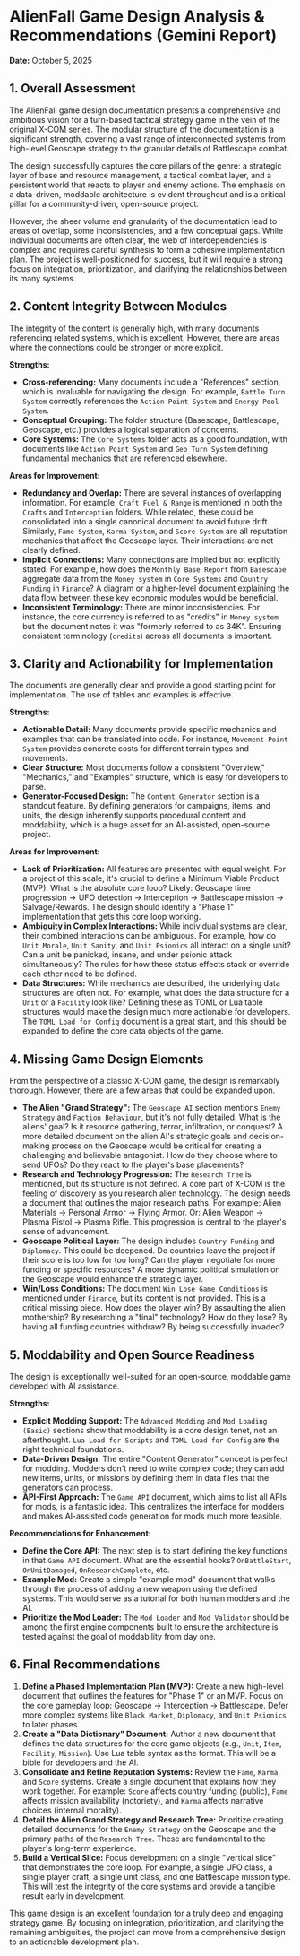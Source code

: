 # AlienFall Game Design Analysis & Recommendations (Gemini Report)

**Date:** October 5, 2025

## 1. Overall Assessment

The AlienFall game design documentation presents a comprehensive and ambitious vision for a turn-based tactical strategy game in the vein of the original X-COM series. The modular structure of the documentation is a significant strength, covering a vast range of interconnected systems from high-level Geoscape strategy to the granular details of Battlescape combat.

The design successfully captures the core pillars of the genre: a strategic layer of base and resource management, a tactical combat layer, and a persistent world that reacts to player and enemy actions. The emphasis on a data-driven, moddable architecture is evident throughout and is a critical pillar for a community-driven, open-source project.

However, the sheer volume and granularity of the documentation lead to areas of overlap, some inconsistencies, and a few conceptual gaps. While individual documents are often clear, the web of interdependencies is complex and requires careful synthesis to form a cohesive implementation plan. The project is well-positioned for success, but it will require a strong focus on integration, prioritization, and clarifying the relationships between its many systems.

## 2. Content Integrity Between Modules

The integrity of the content is generally high, with many documents referencing related systems, which is excellent. However, there are areas where the connections could be stronger or more explicit.

**Strengths:**
*   **Cross-referencing:** Many documents include a "References" section, which is invaluable for navigating the design. For example, `Battle Turn System` correctly references the `Action Point System` and `Energy Pool System`.
*   **Conceptual Grouping:** The folder structure (Basescape, Battlescape, Geoscape, etc.) provides a logical separation of concerns.
*   **Core Systems:** The `Core Systems` folder acts as a good foundation, with documents like `Action Point System` and `Geo Turn System` defining fundamental mechanics that are referenced elsewhere.

**Areas for Improvement:**
*   **Redundancy and Overlap:** There are several instances of overlapping information. For example, `Craft Fuel & Range` is mentioned in both the `Crafts` and `Interception` folders. While related, these could be consolidated into a single canonical document to avoid future drift. Similarly, `Fame System`, `Karma System`, and `Score System` are all reputation mechanics that affect the Geoscape layer. Their interactions are not clearly defined.
*   **Implicit Connections:** Many connections are implied but not explicitly stated. For example, how does the `Monthly Base Report` from `Basescape` aggregate data from the `Money system` in `Core Systems` and `Country Funding` in `Finance`? A diagram or a higher-level document explaining the data flow between these key economic modules would be beneficial.
*   **Inconsistent Terminology:** There are minor inconsistencies. For instance, the core currency is referred to as "credits" in `Money system` but the document notes it was "formerly referred to as 34K". Ensuring consistent terminology (`credits`) across all documents is important.

## 3. Clarity and Actionability for Implementation

The documents are generally clear and provide a good starting point for implementation. The use of tables and examples is effective.

**Strengths:**
*   **Actionable Detail:** Many documents provide specific mechanics and examples that can be translated into code. For instance, `Movement Point System` provides concrete costs for different terrain types and movements.
*   **Clear Structure:** Most documents follow a consistent "Overview," "Mechanics," and "Examples" structure, which is easy for developers to parse.
*   **Generator-Focused Design:** The `Content Generator` section is a standout feature. By defining generators for campaigns, items, and units, the design inherently supports procedural content and moddability, which is a huge asset for an AI-assisted, open-source project.

**Areas for Improvement:**
*   **Lack of Prioritization:** All features are presented with equal weight. For a project of this scale, it's crucial to define a Minimum Viable Product (MVP). What is the absolute core loop? Likely: Geoscape time progression -> UFO detection -> Interception -> Battlescape mission -> Salvage/Rewards. The design should identify a "Phase 1" implementation that gets this core loop working.
*   **Ambiguity in Complex Interactions:** While individual systems are clear, their combined interactions can be ambiguous. For example, how do `Unit Morale`, `Unit Sanity`, and `Unit Psionics` all interact on a single unit? Can a unit be panicked, insane, and under psionic attack simultaneously? The rules for how these status effects stack or override each other need to be defined.
*   **Data Structures:** While mechanics are described, the underlying data structures are often not. For example, what does the data structure for a `Unit` or a `Facility` look like? Defining these as TOML or Lua table structures would make the design much more actionable for developers. The `TOML Load for Config` document is a great start, and this should be expanded to define the core data objects of the game.

## 4. Missing Game Design Elements

From the perspective of a classic X-COM game, the design is remarkably thorough. However, there are a few areas that could be expanded upon.

*   **The Alien "Grand Strategy":** The `Geoscape AI` section mentions `Enemy Strategy` and `Faction Behaviour`, but it's not fully detailed. What is the aliens' goal? Is it resource gathering, terror, infiltration, or conquest? A more detailed document on the alien AI's strategic goals and decision-making process on the Geoscape would be critical for creating a challenging and believable antagonist. How do they choose where to send UFOs? Do they react to the player's base placements?
*   **Research and Technology Progression:** The `Research Tree` is mentioned, but its structure is not defined. A core part of X-COM is the feeling of discovery as you research alien technology. The design needs a document that outlines the major research paths. For example: Alien Materials -> Personal Armor -> Flying Armor. Or: Alien Weapon -> Plasma Pistol -> Plasma Rifle. This progression is central to the player's sense of advancement.
*   **Geoscape Political Layer:** The design includes `Country Funding` and `Diplomacy`. This could be deepened. Do countries leave the project if their score is too low for too long? Can the player negotiate for more funding or specific resources? A more dynamic political simulation on the Geoscape would enhance the strategic layer.
*   **Win/Loss Conditions:** The document `Win Lose Game Conditions` is mentioned under `Finance`, but its content is not provided. This is a critical missing piece. How does the player win? By assaulting the alien mothership? By researching a "final" technology? How do they lose? By having all funding countries withdraw? By being successfully invaded?

## 5. Moddability and Open Source Readiness

The design is exceptionally well-suited for an open-source, moddable game developed with AI assistance.

**Strengths:**
*   **Explicit Modding Support:** The `Advanced Modding` and `Mod Loading (Basic)` sections show that moddability is a core design tenet, not an afterthought. `Lua Load for Scripts` and `TOML Load for Config` are the right technical foundations.
*   **Data-Driven Design:** The entire "Content Generator" concept is perfect for modding. Modders don't need to write complex code; they can add new items, units, or missions by defining them in data files that the generators can process.
*   **API-First Approach:** The `Game API` document, which aims to list all APIs for mods, is a fantastic idea. This centralizes the interface for modders and makes AI-assisted code generation for mods much more feasible.

**Recommendations for Enhancement:**
*   **Define the Core API:** The next step is to start defining the key functions in that `Game API` document. What are the essential hooks? `OnBattleStart`, `OnUnitDamaged`, `OnResearchComplete`, etc.
*   **Example Mod:** Create a simple "example mod" document that walks through the process of adding a new weapon using the defined systems. This would serve as a tutorial for both human modders and the AI.
*   **Prioritize the Mod Loader:** The `Mod Loader` and `Mod Validator` should be among the first engine components built to ensure the architecture is tested against the goal of moddability from day one.

## 6. Final Recommendations

1.  **Define a Phased Implementation Plan (MVP):** Create a new high-level document that outlines the features for "Phase 1" or an MVP. Focus on the core gameplay loop: Geoscape -> Interception -> Battlescape. Defer more complex systems like `Black Market`, `Diplomacy`, and `Unit Psionics` to later phases.
2.  **Create a "Data Dictionary" Document:** Author a new document that defines the data structures for the core game objects (e.g., `Unit`, `Item`, `Facility`, `Mission`). Use Lua table syntax as the format. This will be a bible for developers and the AI.
3.  **Consolidate and Refine Reputation Systems:** Review the `Fame`, `Karma`, and `Score` systems. Create a single document that explains how they work together. For example: `Score` affects country funding (public), `Fame` affects mission availability (notoriety), and `Karma` affects narrative choices (internal morality).
4.  **Detail the Alien Grand Strategy and Research Tree:** Prioritize creating detailed documents for the `Enemy Strategy` on the Geoscape and the primary paths of the `Research Tree`. These are fundamental to the player's long-term experience.
5.  **Build a Vertical Slice:** Focus development on a single "vertical slice" that demonstrates the core loop. For example, a single UFO class, a single player craft, a single unit class, and one Battlescape mission type. This will test the integrity of the core systems and provide a tangible result early in development.

This game design is an excellent foundation for a truly deep and engaging strategy game. By focusing on integration, prioritization, and clarifying the remaining ambiguities, the project can move from a comprehensive design to an actionable development plan.
